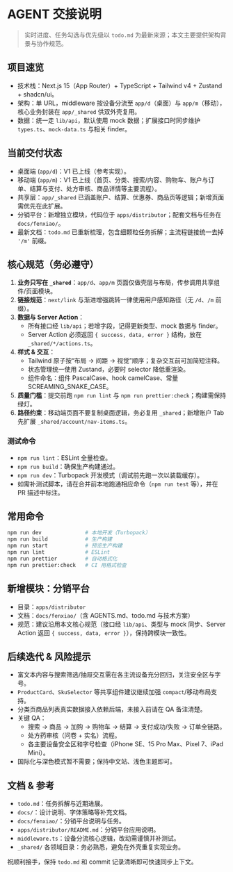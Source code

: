 # AGENT 交接说明

> 实时进度、任务勾选与优先级以 `todo.md` 为最新来源；本文主要提供架构背景与协作规范。

## 项目速览

- 技术栈：Next.js 15（App Router）+ TypeScript + Tailwind v4 + Zustand + shadcn/ui。
- 架构：单 URL，middleware 按设备分流至 `app/d`（桌面）与 `app/m`（移动），核心业务封装在 `app/_shared` 供双外壳复用。
- 数据：统一走 `lib/api`，默认使用 mock 数据；扩展接口时同步维护 `types.ts`、`mock-data.ts` 与相关 finder。

## 当前交付状态

- 桌面端 (`app/d`)：V1 已上线（参考实现）。
- 移动端 (`app/m`)：V1 已上线（首页、分类、搜索/内容、购物车、账户与订单、结算与支付、处方审核、商品详情等主要流程）。
- 共享层：`app/_shared` 已涵盖账户、结算、优惠券、商品页等逻辑；新增页面需优先在此扩展。
- 分销平台：新增独立模块，代码位于 `apps/distributor`；配套文档与任务在 `docs/fenxiao/`。
- 最新文档：`todo.md` 已重新梳理，包含细颗粒任务拆解；主流程链接统一去掉 `'/m'` 前缀。

## 核心规范（务必遵守）

1. **业务只写在 `_shared`**：`app/d`、`app/m` 页面仅做壳层与布局，传参调用共享组件/页面模块。
2. **链接规范**：`next/link` 与渐进增强跳转一律使用用户感知路径（无 `/d`、`/m` 前缀）。
3. **数据与 Server Action**：
   - 所有接口经 `lib/api`；若增字段，记得更新类型、mock 数据与 finder。
   - Server Action 必须返回 `{ success, data, error }` 结构，放在 `_shared/*/actions.ts`。
4. **样式 & 交互**：
   - Tailwind 原子按“布局 → 间距 → 视觉”顺序；复杂交互前可加简短注释。
   - 状态管理统一使用 Zustand，必要时 selector 降低重渲染。
   - 组件命名：组件 PascalCase、hook camelCase、常量 SCREAMING_SNAKE_CASE。
5. **质量门槛**：提交前跑 `npm run lint` 与 `npm run prettier:check`；构建需保持绿灯。
6. **路径约束**：移动端页面不要复制桌面逻辑，务必复用 `_shared`；新增账户 Tab 先扩展 `_shared/account/nav-items.ts`。

### 测试命令

- `npm run lint`：ESLint 全量检查。
- `npm run build`：确保生产构建通过。
- `npm run dev`：Turbopack 开发模式（调试前先跑一次以装载缓存）。
- 如需补测试脚本，请在合并前本地跑通相应命令（`npm run test` 等），并在 PR 描述中标注。

## 常用命令

```bash
npm run dev              # 本地开发（Turbopack）
npm run build            # 生产构建
npm run start            # 预览生产构建
npm run lint             # ESLint
npm run prettier         # 自动格式化
npm run prettier:check   # CI 用格式检查
```

## 新增模块：分销平台

- 目录：`apps/distributor`
- 文档：`docs/fenxiao/`（含 AGENTS.md、todo.md 与技术方案）
- 规范：建议沿用本文核心规范（接口经 `lib/api`、类型与 mock 同步、Server Action 返回 `{ success, data, error }`），保持跨模块一致性。

## 后续迭代 & 风险提示

- 富文本内容与搜索筛选/抽屉交互需在各主流设备充分回归，关注安全区与字号。
- `ProductCard`、`SkuSelector` 等共享组件建议继续加强 `compact`/移动布局支持。
- 分类页商品列表真实数据接入依赖后端，未接入前请在 QA 备注清楚。
- 关键 QA：
  - 搜索 → 商品 → 加购 → 购物车 → 结算 → 支付成功/失败 → 订单全链路。
  - 处方药审核（问卷 + 实名）流程。
  - 各主要设备安全区和字号检查（iPhone SE、15 Pro Max、Pixel 7、iPad Mini）。
- 国际化与深色模式暂不需要；保持中文站、浅色主题即可。

## 文档 & 参考

- `todo.md`：任务拆解与近期进展。
- `docs/`：设计说明、字体策略等补充文档。
- `docs/fenxiao/`：分销平台说明与任务。
- `apps/distributor/README.md`：分销平台应用说明。
- `middleware.ts`：设备分流核心逻辑，改动需谨慎并补测试。
- `_shared/` 各领域目录：务必熟悉，避免在外壳重复实现业务。

祝顺利接手，保持 `todo.md` 和 commit 记录清晰即可快速同步上下文。

